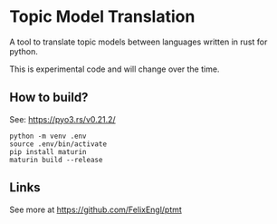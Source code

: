 # Topic Model Translation
A tool to translate topic models between languages written in rust for python.

This is experimental code and will change over the time.

## How to build?
See: https://pyo3.rs/v0.21.2/

````commandline
python -m venv .env
source .env/bin/activate
pip install maturin
maturin build --release
````

## Links
See more at https://github.com/FelixEngl/ptmt